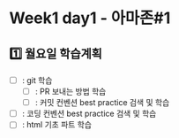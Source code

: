 # Week1 day1 - 아마존#1

## :one: 월요일 학습계획

- [ ] : git 학습
  - [ ] : PR 보내는 방법 학습
  - [ ] : 커밋 컨벤션 best practice 검색 및 학습
- [ ] : 코딩 컨벤션 best practice 검색 및 학습
- [ ] : html 기초 파트 학습
